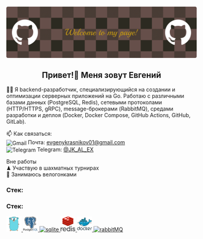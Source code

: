![Header](https://github.com/JeyKeyAlex/JeyKeyAlex/blob/main/github-header-banner.png)

<h2 align="center"> Привет!🙌 Меня зовут Евгений</h2>
👨‍💻 Я backend-разработчик, специализирующийся на создании и оптимизации серверных приложений на Go. Работаю с различными базами данных (PostgreSQL, Redis), сетевыми протоколами (HTTP/HTTPS, gRPC), message-брокерами (RabbitMQ), средами разработки и деплоя (Docker, Docker Compose, GitHub Actions, GitHub, GitLab).</p>

📫 Как связаться:  
<img src="https://upload.wikimedia.org/wikipedia/commons/4/4e/Gmail_Icon.png" alt="Gmail" width="16" height="16" style="vertical-align:middle;"> Почта: [evgenykrasnikov01@gmail.com](mailto:evgenykrasnikov01@gmail.com)  
<img src="https://upload.wikimedia.org/wikipedia/commons/8/82/Telegram_logo.svg" alt="Telegram" width="16" height="16" style="vertical-align:middle;"> Telegram: [@JK_AL_EX](https://t.me/JK_AL_EX)

Вне работы  
♟ Участвую в шахматных турнирах  
🚴 Занимаюсь велогонками


<h3 align="left">Стек:</h3>
<h3 align="left">Стек:</h3>
<p align="left">
  <a href="https://golang.org" target="_blank" rel="noreferrer">
    <img src="https://raw.githubusercontent.com/devicons/devicon/master/icons/go/go-original.svg" alt="go" width="40" height="40"/>
  </a> 
  <a href="https://www.postgresql.org" target="_blank" rel="noreferrer">
    <img src="https://raw.githubusercontent.com/devicons/devicon/master/icons/postgresql/postgresql-original-wordmark.svg" alt="postgresql" width="40" height="40"/>
  </a> 
  <a href="https://www.sqlite.org/" target="_blank" rel="noreferrer">
    <img src="https://www.vectorlogo.zone/logos/sqlite/sqlite-icon.svg" alt="sqlite" width="40" height="40"/>
  </a>
  <a href="https://redis.io/" target="_blank" rel="noreferrer">
    <img src="https://raw.githubusercontent.com/devicons/devicon/master/icons/redis/redis-original-wordmark.svg" alt="redis" width="40" height="40"/>
  </a> 
  <a href="https://www.docker.com/" target="_blank" rel="noreferrer">
    <img src="https://raw.githubusercontent.com/devicons/devicon/master/icons/docker/docker-original-wordmark.svg" alt="docker" width="40" height="40"/>
  </a> 
  <a href="https://www.rabbitmq.com" target="_blank" rel="noreferrer">
    <img src="https://www.vectorlogo.zone/logos/rabbitmq/rabbitmq-icon.svg" alt="rabbitMQ" width="40" height="40"/>
  </a> 
</p>
